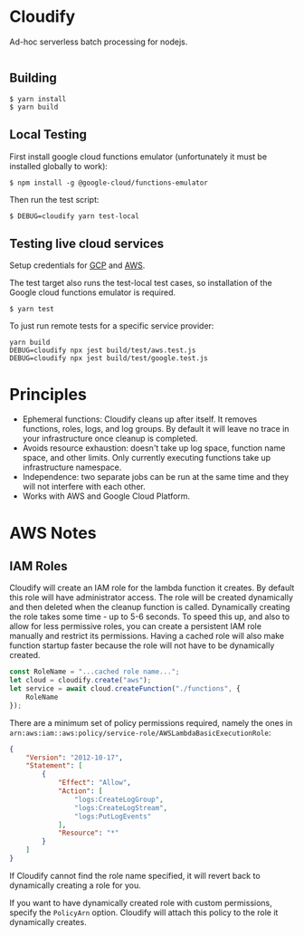 # Cloudify

Ad-hoc serverless batch processing for nodejs.

```

```

## Building

```
$ yarn install
$ yarn build
```

## Local Testing

First install google cloud functions emulator (unfortunately it must be
installed globally to work):

```
$ npm install -g @google-cloud/functions-emulator
```

Then run the test script:

```
$ DEBUG=cloudify yarn test-local
```

## Testing live cloud services

Setup credentials for [GCP](https://cloud.google.com/sdk/docs/authorizing) and [AWS](https://docs.aws.amazon.com/cli/latest/userguide/cli-chap-getting-started.html).

The test target also runs the test-local test cases, so installation of the
Google cloud functions emulator is required.

```
$ yarn test
```

To just run remote tests for a specific service provider:

```
yarn build
DEBUG=cloudify npx jest build/test/aws.test.js
DEBUG=cloudify npx jest build/test/google.test.js
```

# Principles

*   Ephemeral functions: Cloudify cleans up after itself. It removes functions, roles, logs, and log groups. By default it will leave no trace in your infrastructure once cleanup is completed.
*   Avoids resource exhaustion: doesn't take up log space, function name space, and other limits. Only currently executing functions take up infrastructure namespace.
*   Independence: two separate jobs can be run at the same time and they will not interfere with each other.
*   Works with AWS and Google Cloud Platform.

# AWS Notes

## IAM Roles

Cloudify will create an IAM role for the lambda function it creates. By default this role will have administrator access. The role will be created dynamically and then deleted when the cleanup function is called. Dynamically creating the role takes some time - up to 5-6 seconds. To speed this up, and also to allow for less permissive roles, you can create a persistent IAM role manually and restrict its permissions. Having a cached role will also make function startup faster because the role will not have to be dynamically created.

```typescript
const RoleName = "...cached role name...";
let cloud = cloudify.create("aws");
let service = await cloud.createFunction("./functions", {
    RoleName
});
```

There are a minimum set of policy permissions required, namely the ones in `arn:aws:iam::aws:policy/service-role/AWSLambdaBasicExecutionRole`:

```json
{
    "Version": "2012-10-17",
    "Statement": [
        {
            "Effect": "Allow",
            "Action": [
                "logs:CreateLogGroup",
                "logs:CreateLogStream",
                "logs:PutLogEvents"
            ],
            "Resource": "*"
        }
    ]
}
```

If Cloudify cannot find the role name specified, it will revert back to dynamically creating a role for you.

If you want to have dynamically created role with custom permissions, specify the `PolicyArn` option. Cloudify will attach this policy to the role it dynamically creates.
